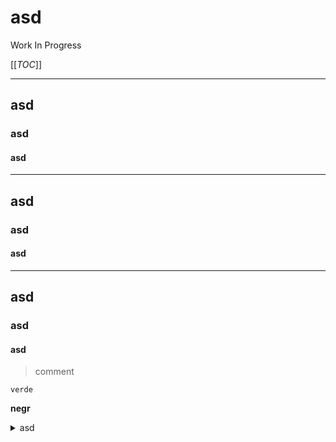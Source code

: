 # asd

Work In Progress

[[_TOC_]]

---
## asd

### asd

#### asd

---
## asd

### asd

#### asd

---
## asd

### asd

#### asd


> comment

```verde```

**negr**

<details>
<summary>asd</summary>

- asd
- asd
- asd

</details>
